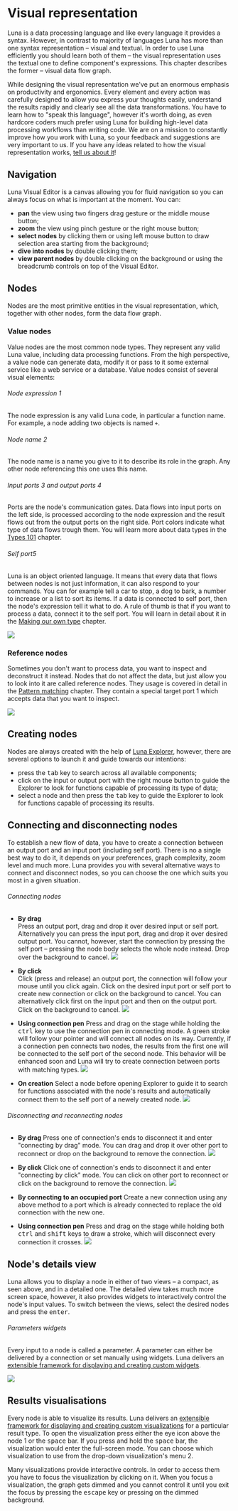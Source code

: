 # Visual representation

Luna is a data processing language and like every language it provides a syntax. However, in contrast to majority of languages Luna has more than one syntax representation – visual and textual. In order to use Luna efficiently you should learn both of them – the visual representation uses the textual one to define component's expressions. This chapter describes the former – visual data flow graph.

While designing the visual representation we've put an enormous emphasis on productivity and ergonomics. Every element and every action was carefully designed to allow you express your thoughts easily, understand the results rapidly and clearly see all the data transformations. You have to learn how to "speak this language", however it's worth doing, as even hardcore coders much prefer using Luna for building high-level data processing workflows than writing code. We are on a mission to constantly improve how you work with Luna, so your feedback and suggestions are very important to us. If you have any ideas related to how the visual representation works, [tell us about it](https://discuss.luna-lang.org)!


## Navigation

Luna Visual Editor is a canvas allowing you for fluid navigation so you can always focus on what is important at the moment. You can:
* **pan** the view using two fingers drag gesture or the middle mouse button;
* **zoom** the view using pinch gesture or the right mouse button;
* **select nodes** by clicking them or using left mouse button to draw selection area starting from the background;
* **dive into nodes** by double clicking them;
* **view parent nodes** by double clicking on the background or using the breadcrumb controls on top of the Visual Editor.


## Nodes
Nodes are the most primitive entities in the visual representation, which, together with other nodes, form the data flow graph. 


### Value nodes
Value nodes are the most common node types. They represent any valid Luna value, including data processing functions. From the high perspective, a value node can generate data, modify it or pass to it some external service like a web service or a database. Value nodes consist of several visual elements:

###### Node expression <span class="uiref">1</span> 
The node expression is any valid Luna code, in particular a function name. For example, a node adding two objects is named `+`.

###### Node name <span class="uiref">2</span>
The node name is a name you give to it to describe its role in the graph. Any other node referencing this one uses this name.

###### Input ports <span class="uiref">3</span> and output ports <span class="uiref">4</span>
Ports are the node's communication gates. Data flows into input ports on the left side, is processed according to the node expression and the result flows out from the output ports on the right side. Port colors indicate what type of data flows trough them. You will learn more about data types in the [Types 101](types.md) chapter.

###### Self port<span class="uiref">5</span> 
Luna is an object oriented language. It means that every data that flows between nodes is not just information, it can also respond to your commands. You can for example tell a car to stop, a dog to bark, a number to increase or a list to sort its items. If a data is connected to self port, then the node's expression tell it what to do. A rule of thumb is that if you want to process a data, connect it to the self port. You will learn in detail about it in the [Making our own type](dummy.md) chapter.

![](/assets/node_with_self_and_args.png)


### Reference nodes
Sometimes you don't want to process data, you want to inspect and deconstruct it instead. Nodes that do not affect the data, but just allow you to look into it are called reference nodes. They usage is covered in detail in the [Pattern matching](dummy.md) chapter. They contain a special target port <span class="uiref">1</span> which accepts data that you want to inspect. 

![](/assets/reference_node.png)


## Creating nodes

Nodes are always created with the help of [Luna Explorer](explorer.md), however, there are several options to launch it and guide towards our intentions:

* press the <kbd>tab</kbd> key to search across all available components;
* click on the input or output port with the right mouse button to guide the Explorer to look for functions capable of processing its type of data;
* select a node and then press the <kbd>tab</kbd> key to guide the Explorer to look for functions capable of processing its results.



## Connecting and disconnecting nodes
To establish a new flow of data, you have to create a connection between an output port and an input port (including self port). There is no a single best way to do it, it depends on your preferences, graph complexity, zoom level and much more. Luna provides you with several alternative ways to connect and disconnect nodes, so you can choose the one which suits you most in a given situation.


###### Connecting nodes

* **By drag**  
  Press an output port, drag and drop it over desired input or self port. Alternatively you can press the input port, drag and drop it over desired output port. You cannot, however, start the connection by pressing the self port – pressing the node body selects the whole node instead. Drop over the background to cancel.
  ![](/assets/connect_drag.gif)

* **By click**  
  Click (press and release) an output port, the connection will follow your mouse until you click again. Click on the desired input port or self port to create new connection or click on the background to cancel. You can alternatively click first on the input port and then on the output port. Click on the background to cancel.
  ![](/assets/connect_drag.gif)

* **Using connection pen**
  Press and drag on the stage while holding the <kbd>ctrl</kbd> key to use the connection pen in connecting mode. A green stroke will follow your pointer and will connect all nodes on its way. Currently, if a connection pen connects two nodes, the results from the first one will be connected to the self port of the second node. This behavior will be enhanced soon and Luna will try to create connection between ports with matching types.
  ![](/assets/connection_pen.gif)

* **On creation**
  Select a node before opening Explorer to guide it to search for functions associated with the node's results and automatically connect them to the self port of a newely created node.
  ![](/assets/autoconnect.gif)



###### Disconnecting and reconnecting nodes

* **By drag**
  Press one of connection's ends to disconnect it and enter "connecting by drag" mode. You can drag and drop it over other port to reconnect or drop on the background to remove the connection.
  ![](/assets/disconnect_drag.gif)

* **By click**
  Click one of connection's ends to disconnect it and enter "connecting by click" mode. You can click on other port to reconnect or click on the background to remove the connection.
  ![](/assets/disconnect_drag.gif)
  
* **By connecting to an occupied port**
  Create a new connection using any above method to a port which is already connected to replace the old connection with the new one.

* **Using connection pen**
  Press and drag on the stage while holding both <kbd>ctrl</kbd> and <kbd>shift</kbd> keys to draw a stroke, which will disconnect every connection it crosses.
  ![](/assets/disconnection_pen.gif)



## Node's details view

Luna allows you to display a node in either of two views – a compact, as seen above, and in a detailed one. The detailed view takes much more screen space, however, it also provides widgets to interactively control the node's input values. To switch between the views, select the desired nodes and press the <kbd>enter</kbd>.

###### Parameters widgets
Every input to a node is called a parameter. A parameter can either be delivered by a connection or set manually using widgets. Luna delivers an [extensible framework for displaying and creating custom widgets](dummy.md). 

![](/assets/expanded_node.png)



## Results visualisations

Every node is able to visualize its results. Luna delivers an [extensible framework for displaying and creating custom visualizations](dummy.md) for a particular result type. To open the visualization press either the eye icon above the node <span class="uiref">1</span> or the <kbd>space</kbd> bar. If you press and hold the <kbd>space</kbd> bar, the visualization would enter the full-screen mode. You can choose which visualization to use from the drop-down visualization's menu <span class="uiref">2</span>. 

Many visualizations provide interactive controls. In order to access them you have to focus the visualization by clicking on it. When you focus a visualization, the graph gets dimmed and you cannot control it until you exit the focus by pressing the <kbd>escape</kbd> key or pressing on the dimmed background.